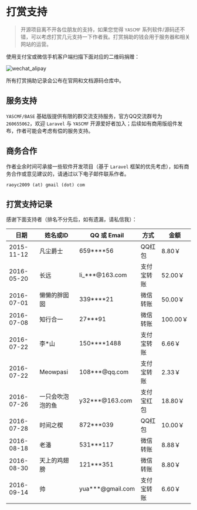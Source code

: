 # 打赏支持


>   开源项目离不开各位朋友的支持，如果您觉得 `YASCMF` 系列软件/源码还不错，可以考虑打赏几元支持一下作者我。打赏捐助的钱会用于服务器和相关网站的运营。

使用支付宝或微信手机客户端扫描下面对应的二维码捐赠：

![wechat_alipay](http://www.yascmf.com/assets/wechat_alipay.jpg)

所有打赏捐助记录会公布在官网和文档源码仓库中。

## 服务支持

`YASCMF/BASE` 基础版提供有限的群交流支持服务，官方QQ交流群号为 `260655062`，欢迎 `Laravel` 与 `YASCMF` 开源爱好者加入；后续如有商用版组件发布，作者可能会考虑有偿的服务支持。

## 商务合作

作者业余时间可承接一些软件开发项目（基于 `Laravel` 框架的优先考虑），如有商务合作或意见建议的，请通过以下电子邮件联系作者。

```
raoyc2009 (at) gmail (dot) com
```

## 打赏支持记录

感谢下面支持者（排名不分先后，如有遗漏，请私信我）：

| 日期         | 姓名或ID    | QQ 或 Email       | 方式    | 金额      |
| ---------- | -------- | ---------------- | ----- | ------- |
| 2015-11-12 | 凡尘爵士     | 659****56        | QQ红包  | 8.80￥   |
| 2016-05-20 | 长远       | li_***@163.com   | 支付宝转账 | 52.00￥  |
| 2016-07-01 | 懒懒的胖囡囡   | 339****21        | 微信转账  | 50.00￥  |
| 2016-07-08 | 知行合一     | 27***91          | 微信转账  | 100.00￥ |
| 2016-07-22 | 李*山      | 150****1488      | 支付宝转账 | 6.66￥   |
| 2016-07-22 | Meowpasi | 108***@qq.com    | 支付宝转账 | 2.33￥   |
| 2016-07-26 | 一只会吹泡泡的鱼 | y32***@163.com   | 支付宝红包 | 18.80￥  |
| 2016-07-28 | 时间之楔     | 872***039        | QQ红包  | 10.00￥  |
| 2016-08-18 | 老潘       | 531***117        | 微信转账  | 8.88￥   |
| 2016-08-30 | 天上的鸡翅膀   | 121***351        | 微信转账  | 8.80￥   |
| 2016-09-14 | 帅        | yua***@gmail.com | 支付宝转账 | 6.60￥   |